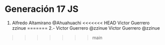 # Generación 17 JS

1. Alfredo Altamirano @Ahuahuachi
<<<<<<< HEAD
 Victor Guerrero zzinue
=======
2.- Victor Guerrero @zzinue
 Victor Guerrero @zzinue
>>>>>>> main
